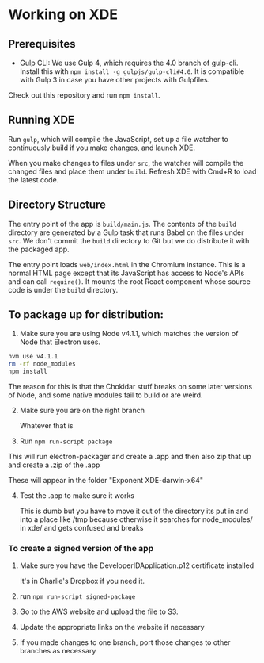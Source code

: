 # Working on XDE

## Prerequisites

- Gulp CLI: We use Gulp 4, which requires the 4.0 branch of gulp-cli. Install this with `npm install -g gulpjs/gulp-cli#4.0`. It is compatible with Gulp 3 in case you have other projects with Gulpfiles.

Check out this repository and run `npm install`.

## Running XDE

Run `gulp`, which will compile the JavaScript, set up a file watcher to continuously build if you make changes, and launch XDE.

When you make changes to files under `src`, the watcher will compile the changed files and place them under `build`. Refresh XDE with Cmd+R to load the latest code.

## Directory Structure

The entry point of the app is `build/main.js`. The contents of the `build` directory are generated by a Gulp task that runs Babel on the files under `src`. We don't commit the `build` directory to Git but we do distribute it with the packaged app.

The entry point loads `web/index.html` in the Chromium instance. This is a normal HTML page except that its JavaScript has access to Node's APIs and can call `require()`. It mounts the root React component whose source code is under the `build` directory.


## To package up for distribution:

1. Make sure you are using Node v4.1.1, which matches the version of Node that Electron uses.

  ```sh
  nvm use v4.1.1
  rm -rf node_modules
  npm install
  ```

  The reason for this is that the Chokidar stuff breaks on some later versions of Node, and some native modules fail to build or are weird.

2. Make sure you are on the right branch

    Whatever that is

3. Run `npm run-script package`

  This will run electron-packager and create a .app and then also zip that up and create a .zip of the .app

  These will appear in the folder "Exponent XDE-darwin-x64"

4. Test the .app to make sure it works

    This is dumb but you have to move it out of the directory its put in and into
    a place like /tmp because otherwise it searches for node_modules/ in xde/
    and gets confused and breaks

### To create a signed version of the app

1. Make sure you have the DeveloperIDApplication.p12 certificate installed

    It's in Charlie's Dropbox if you need it.

2. run `npm run-script signed-package`

3. Go to the AWS website and upload the file to S3.

4. Update the appropriate links on the website if necessary

7. If you made changes to one branch, port those changes to other branches as necessary
